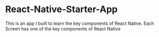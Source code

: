 # React-Native-Starter-App
This is an app I built to learn the key components of React Native. Each Screen has one of the key components of React Native
